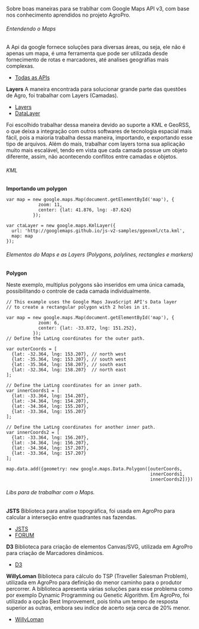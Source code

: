 Sobre boas maneiras para se trablhar com Google Maps API v3, com base nos conhecimento aprendidos no projeto AgroPro.

###### Entendendo o Maps
A Api da google fornece soluções para diversas áreas, ou seja, ele não é apenas um mapa, é uma ferramenta que pode ser utilizada desde fornecimento de rotas e marcadores, até analises geográfias mais complexas.

- [Todas as APIs](https://developers.google.com/maps/documentation/?hl=pt-br)

**Layers**
A maneira encontrada para solucionar grande parte das questões de Agro, foi trabalhar com Layers (Camadas).

- [Layers](https://developers.google.com/maps/documentation/javascript/layers?hl=pt-br)
- [DataLayer](https://developers.google.com/maps/documentation/javascript/datalayer)

Foi escolhido trabalhar dessa maneira devido ao suporte a KML e GeoRSS, o que deixa a integração com outros softwares de tecnologia espacial mais fácil, pois a maioria trabalha dessa maneira, importando, e exportando esse tipo de arquivos.
Além do mais, trabalhar com layers torna sua aplicação muito mais escalável, tendo em vista que cada camada possue um objeto diferente, assim, não acontecendo conflitos entre camadas e objetos.

###### KML

**Importando um polygon**

```
var map = new google.maps.Map(document.getElementById('map'), {
            zoom: 11,
            center: {lat: 41.876, lng: -87.624}
          });

var ctaLayer = new google.maps.KmlLayer({
  url: 'http://googlemaps.github.io/js-v2-samples/ggeoxml/cta.kml',
  map: map
});
```

###### Elementos do Maps e as Layers (Polygons, polylines, rectangles e markers)

**Polygon**

Neste exemplo, multiplus polygons são inseridos em uma única camada, possibilitando o controle de cada camada individualmente.

```
// This example uses the Google Maps JavaScript API's Data layer
// to create a rectangular polygon with 2 holes in it.

var map = new google.maps.Map(document.getElementById('map'), {
            zoom: 6,
            center: {lat: -33.872, lng: 151.252},
          });
// Define the LatLng coordinates for the outer path.

var outerCoords = [
  {lat: -32.364, lng: 153.207}, // north west
  {lat: -35.364, lng: 153.207}, // south west
  {lat: -35.364, lng: 158.207}, // south east
  {lat: -32.364, lng: 158.207}  // north east
];

// Define the LatLng coordinates for an inner path.
var innerCoords1 = [
  {lat: -33.364, lng: 154.207},
  {lat: -34.364, lng: 154.207},
  {lat: -34.364, lng: 155.207},
  {lat: -33.364, lng: 155.207}
];

// Define the LatLng coordinates for another inner path.
var innerCoords2 = [
  {lat: -33.364, lng: 156.207},
  {lat: -34.364, lng: 156.207},
  {lat: -34.364, lng: 157.207},
  {lat: -33.364, lng: 157.207}
];

map.data.add({geometry: new google.maps.Data.Polygon([outerCoords,
                                                      innerCoords1,
                                                      innerCoords2])})
```

###### Libs para de trabalhar com o Maps.

**JSTS**
Biblioteca para analise topográfica, foi usada em AgroPro para calcular a interseção entre quadrantes nas fazendas.

- [JSTS](https://github.com/bjornharrtell/jsts)
- [FORUM](https://groups.google.com/forum/#!forum/jsts-devs)

**D3**
Biblioteca para criação de elementos Canvas/SVG, utilizada em AgroPro para criação de Marcadores dinâmicos.
- [D3](https://github.com/bjornharrtell/jsts)

**WillyLoman**
Biblioteca para cálculo do TSP (Traveller Salesman Problem), utilizada em AgroPro para definição do menor caminho para o produtor percorrer.
A biblioteca apresenta várias soluções para esse problema como por exemplo Dynamic Programming ou Genetic Algorithm. Em AgroPro, foi utilizado a opção Best Improvement, pois tinha um tempo de resposta superior as outras, embora seu indíce de acerto seja cerca de 20% menor.
- [WillyLoman](https://github.com/corbos/WillyLoman)
